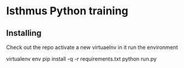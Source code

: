 # Isthmus Python training

## Installing

Check out the repo
activate a new virtuaelnv in it
run the environment

virtualenv env
pip install -q -r requirements.txt
python run.py

